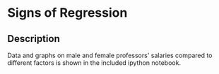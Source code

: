 # Signs of Regression

## Description

Data and graphs on male and female professors' salaries compared to different factors is shown in the included ipython notebook.
